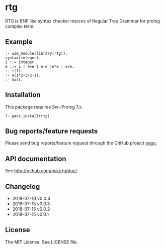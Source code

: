 # rtg

RTG is BNF like syntax checker macros of Regular Tree Grammar for prolog complex term.

## Example

    :- use_module(library(rtg)).
    syntax(integer).
    i ::= integer.
    e ::= i | e+e | e-e |e*e | e/e.
    :- i(1).
    :- e(1*2+3/2-1).
    :- halt.

## Installation

This package requires Swi-Prolog 7.x.

    ?- pack_install(rtg).

## Bug reports/feature requests

Please send bug reports/feature request through the GitHub
project [page](https://github.com/hsk/rtg).

## API documentation

See <http://github.com/hsk/rtg/doc/>.

## Changelog

 * 2018-07-16 v0.0.4
 * 2018-07-15 v0.0.3
 * 2018-07-15 v0.0.2
 * 2018-07-15 v0.0.1

## License

The MIT License. See LICENSE file.
